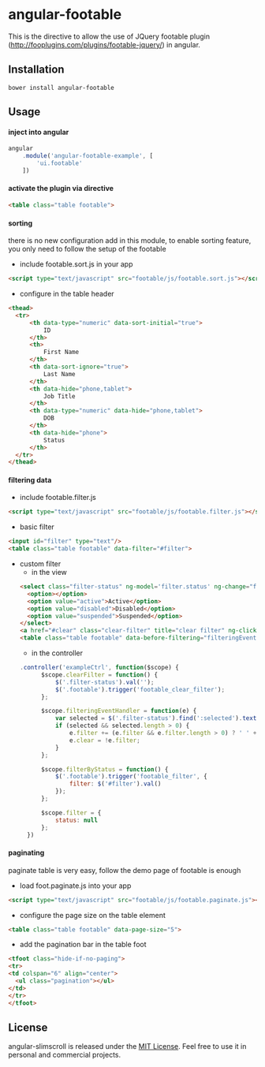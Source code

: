 angular-footable
================

This is the directive to allow the use of JQuery footable plugin (http://fooplugins.com/plugins/footable-jquery/) in angular.

Installation
------------

```shell
bower install angular-footable
```

Usage
-----
#### inject into angular
```javascript
angular
    .module('angular-footable-example', [
        'ui.footable'
    ])
```
#### activate the plugin via directive
```html
<table class="table footable">
```
#### sorting
  there is no new configuration add in this module, to enable sorting feature, you only need to follow the setup of the footable
  * include footable.sort.js in your app
```html
<script type="text/javascript" src="footable/js/footable.sort.js"></script>
```
  * configure in the table header
```html
<thead>
  <tr>
      <th data-type="numeric" data-sort-initial="true">
          ID
      </th>
      <th>
          First Name
      </th>
      <th data-sort-ignore="true">
          Last Name
      </th>
      <th data-hide="phone,tablet">
          Job Title
      </th>
      <th data-type="numeric" data-hide="phone,tablet">
          DOB
      </th>
      <th data-hide="phone">
          Status
      </th>
  </tr>
</thead>
```
#### filtering data
  * include footable.filter.js
```html
<script type="text/javascript" src="footable/js/footable.filter.js"></script>
```
  * basic filter
```html
<input id="filter" type="text"/>
<table class="table footable" data-filter="#filter">
```
  * custom filter
    * in the view
    ```html
    <select class="filter-status" ng-model='filter.status' ng-change="filterByStatus()">
      <option></option>
      <option value="active">Active</option>
      <option value="disabled">Disabled</option>
      <option value="suspended">Suspended</option>
    </select>
    <a href="#clear" class="clear-filter" title="clear filter" ng-click="clearFilter()">[clear]</a>
    <table class="table footable" data-before-filtering="filteringEventHandler">
    ```
    * in the controller
    ```javascript
    .controller('exampleCtrl', function($scope) {
          $scope.clearFilter = function() {
              $('.filter-status').val('');
              $('.footable').trigger('footable_clear_filter');
          };
    
          $scope.filteringEventHandler = function(e) {
              var selected = $('.filter-status').find(':selected').text();
              if (selected && selected.length > 0) {
                  e.filter += (e.filter && e.filter.length > 0) ? ' ' + selected : selected;
                  e.clear = !e.filter;
              }
          };
    
          $scope.filterByStatus = function() {
              $('.footable').trigger('footable_filter', {
                  filter: $('#filter').val()
              });
          };
    
          $scope.filter = {
              status: null
          };
      })
    ```
#### paginating
  paginate table is very easy, follow the demo page of footable is enough
  * load foot.paginate.js into your app
```html
<script type="text/javascript" src="footable/js/footable.paginate.js"></script>
```
  * configure the page size on the table element
```html
<table class="table footable" data-page-size="5">
```
  * add the pagination bar in the table foot
```html
<tfoot class="hide-if-no-paging">
<tr>
<td colspan="6" align="center">
  <ul class="pagination"></ul>
</td>
</tr>
</tfoot>
```

License
-------
angular-slimscroll is released under the [MIT License](http://en.wikipedia.org/wiki/MIT_License). Feel free to use it in personal and commercial projects.
